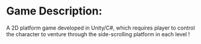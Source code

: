 # Game Description: 
A 2D platform game developed in Unity/C#, which requires player to control the character to venture through the side-scrolling platform in each level !
